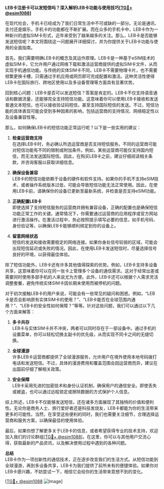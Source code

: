 **LEB卡注册卡可以发短信吗？深入解析LEB卡功能与使用技巧[[TG💪+ @esim1088](https://t.me/s/esim1088)]**

在现代社会，手机卡已经成为了我们日常生活中不可或缺的一部分。无论是通讯、支付还是娱乐，手机卡的功能都在不断扩展。而在众多的手机卡中，LEB卡作为一种新兴的虚拟SIM卡形式，近年来受到了越来越多的关注。那么，LEB卡是否能够发送短信呢？本文将围绕这一问题展开详细探讨，并为你提供关于LEB卡功能与使用的全面指南。

首先，我们需要明确LEB卡的概念及其运作原理。LEB卡是一种基于eSIM技术的虚拟SIM卡，它允许用户通过网络下载和激活运营商提供的虚拟SIM卡文件，从而实现手机通信功能。与传统的实体SIM卡不同，LEB卡不需要物理卡片，也不需要频繁更换卡槽，只需通过手机应用或网页即可完成配置和激活。这种灵活性使得LEB卡在国际旅行、跨地区使用以及多设备管理等方面具有显著优势。

回到核心问题：LEB卡是否可以发送短信？答案是肯定的。LEB卡不仅支持语音通话和数据流量，还能够完全支持短信功能。这意味着你可以使用LEB卡接收和发送普通文本短信，也可以接收验证码短信，甚至支持国际短信的发送。不过，短信功能的具体表现可能会受到多种因素的影响，包括运营商的支持情况、网络稳定性以及设备兼容性等。

那么，如何确保LEB卡的短信功能正常运行呢？以下是一些实用的建议：

1. **检查运营商支持**  
   在选择LEB卡时，务必确认所选运营商是否支持短信服务。不同的运营商可能对短信功能有不同的限制或附加条件。例如，某些运营商可能仅支持国内短信，而无法发送国际短信。因此，在购买LEB卡之前，建议仔细阅读相关条款，并咨询客服以获取详细信息。

2. **确保设备兼容**  
   LEB卡的短信功能依赖于设备的硬件和软件支持。如果你的手机不支持eSIM技术，或者操作系统版本过低，可能会导致短信功能无法正常使用。因此，在使用LEB卡前，请确保你的设备已更新至最新系统，并检查是否支持eSIM功能。

3. **正确配置LEB卡**  
   即使选择了支持短信服务的运营商并拥有兼容设备，正确的配置也是确保短信功能正常工作的关键。通常情况下，你需要通过运营商的应用程序或官方网站进行激活操作。在激活过程中，务必按照提示填写必要的信息，如手机号码、身份验证等，以确保LEB卡能够顺利绑定到你的设备上。

4. **留意网络状态**  
   短信的发送和接收需要稳定的网络连接。如果你身处信号较弱的区域，可能会出现短信延迟或失败的情况。因此，在使用LEB卡发送短信时，尽量选择信号良好的环境，以获得最佳体验。

除了短信功能外，LEB卡还有许多其他值得探索的优势。例如，LEB卡支持多设备共享，这意味着你可以在同一张卡上管理多个设备的通信需求。这对于经常出差或需要同时使用多部手机的人来说尤为方便。此外，LEB卡还可以根据个人需求灵活调整套餐，避免传统实体SIM卡因长期未使用而被停机的问题。

对于初次接触LEB卡的用户来说，可能会有一些常见的疑问和困惑。例如，“LEB卡是否会影响原有实体SIM卡的使用？”、“LEB卡能否在全球范围内通用？”、“LEB卡的安全性如何保障？”等等。针对这些问题，我们可以通过以下几个方面来解答：

1. **多卡共存**  
   LEB卡与实体SIM卡并不冲突，两者可以同时存在于一部设备中。通过手机的设置菜单，你可以轻松切换主副卡的优先级，从而实现不同卡之间的无缝切换。

2. **全球漫游**  
   许多LEB卡运营商都提供了全球漫游服务，允许用户在境外使用本地号码拨打电话和发送短信。不过，具体的漫游费用和覆盖范围会因运营商而异，建议在出国前仔细了解相关政策。

3. **安全保障**  
   LEB卡采用先进的加密技术和身份认证机制，确保用户的通信安全。即使丢失或被盗，也可以通过远程锁定或擦除数据的方式保护个人信息。

综上所述，LEB卡不仅能够发送短信，还在诸多方面展现了其独特的价值和便利性。无论你是商务人士、旅行爱好者还是科技发烧友，LEB卡都能为你的生活带来更多的可能性。当然，在享受这些便利的同时，我们也需要关注细节，合理选择运营商和服务方案，以确保最佳的使用体验。

最后，如果你想了解更多关于LEB卡的信息，或者希望获得专业的技术支持，欢迎加入我们的讨论群组[[TG💪+ @esim1088](https://t.me/s/esim1088)]。在这里，你可以与其他用户交流心得，获取最新的产品资讯，以及解决使用过程中遇到的各种问题。

**总结**  
LEB卡作为一项创新性的通信技术，正在逐步改变我们的生活方式。从短信功能到全球漫游，再到多设备共享，LEB卡为我们提供了前所未有的便捷体验。如果你对LEB卡感兴趣，不妨尝试一下，相信它会给你的生活带来意想不到的变化。

[[TG💪+ @esim1088](https://t.me/s/esim1088) ![Image](https://i.postimg.cc/4NQfJmqS/Snipaste-2025-05-13-00-14-12.png)]